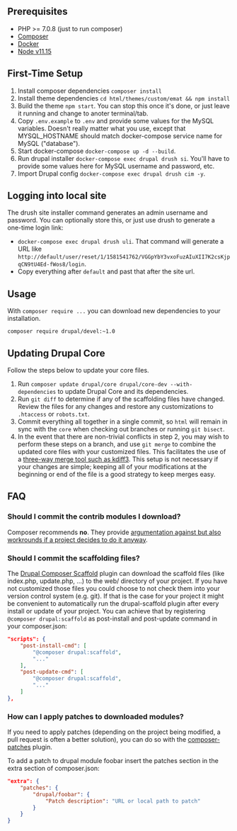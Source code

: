 ## Prerequisites
- PHP >= 7.0.8 (just to run composer)
- [Composer](https://getcomposer.org/)
- [Docker](https://docs.docker.com/get-docker/)
- [Node v11.15](https://nodejs.org/en/download)

## First-Time Setup
1. Install composer dependencies `composer install`
2. Install theme dependencies `cd html/themes/custom/emat && npm install`
3. Build the theme `npm start`. You can stop this once it's done, or just leave it running and change to anoter terminal/tab.
4. Copy `.env.example` to `.env` and provide some values for the MySQL variables. Doesn't really matter
what you use, except that MYSQL_HOSTNAME should match docker-compose service name for MySQL ("database").
5. Start docker-compose `docker-compose up -d --build`.
6. Run drupal installer `docker-compose exec drupal drush si`. You'll have to provide some values here for MySQL username and password, etc.
7. Import Drupal config `docker-compose exec drupal drush cim -y`.

## Logging into local site
The drush site installer command generates an admin username and password. You can optionally store this, or just use drush to generate a one-time login link:
- `docker-compose exec drupal drush uli`. That command will generate a URL like `http://default/user/reset/1/1581541762/VGGpYbY3vxoFuzAIuXII7K2csKjpqCN9tU4Ed-fWos8/login`.
- Copy everything after `default` and past that after the site url.

## Usage

With `composer require ...` you can download new dependencies to your
installation.

```
composer require drupal/devel:~1.0
```

## Updating Drupal Core

Follow the steps below to update your core files.

1. Run `composer update drupal/core drupal/core-dev --with-dependencies` to update Drupal Core and its dependencies.
2. Run `git diff` to determine if any of the scaffolding files have changed.
   Review the files for any changes and restore any customizations to
  `.htaccess` or `robots.txt`.
3. Commit everything all together in a single commit, so `html` will remain in
   sync with the `core` when checking out branches or running `git bisect`.
4. In the event that there are non-trivial conflicts in step 2, you may wish
   to perform these steps on a branch, and use `git merge` to combine the
   updated core files with your customized files. This facilitates the use
   of a [three-way merge tool such as kdiff3](http://www.gitshah.com/2010/12/how-to-setup-kdiff-as-diff-tool-for-git.html). This setup is not necessary if your changes are simple;
   keeping all of your modifications at the beginning or end of the file is a
   good strategy to keep merges easy.

## FAQ

### Should I commit the contrib modules I download?

Composer recommends **no**. They provide [argumentation against but also
workrounds if a project decides to do it anyway](https://getcomposer.org/doc/faqs/should-i-commit-the-dependencies-in-my-vendor-directory.md).

### Should I commit the scaffolding files?

The [Drupal Composer Scaffold](https://github.com/drupal/core-composer-scaffold) plugin can download the scaffold files (like
index.php, update.php, …) to the web/ directory of your project. If you have not customized those files you could choose
to not check them into your version control system (e.g. git). If that is the case for your project it might be
convenient to automatically run the drupal-scaffold plugin after every install or update of your project. You can
achieve that by registering `@composer drupal:scaffold` as post-install and post-update command in your composer.json:

```json
"scripts": {
    "post-install-cmd": [
        "@composer drupal:scaffold",
        "..."
    ],
    "post-update-cmd": [
        "@composer drupal:scaffold",
        "..."
    ]
},
```
### How can I apply patches to downloaded modules?

If you need to apply patches (depending on the project being modified, a pull
request is often a better solution), you can do so with the
[composer-patches](https://github.com/cweagans/composer-patches) plugin.

To add a patch to drupal module foobar insert the patches section in the extra
section of composer.json:
```json
"extra": {
    "patches": {
        "drupal/foobar": {
            "Patch description": "URL or local path to patch"
        }
    }
}
```